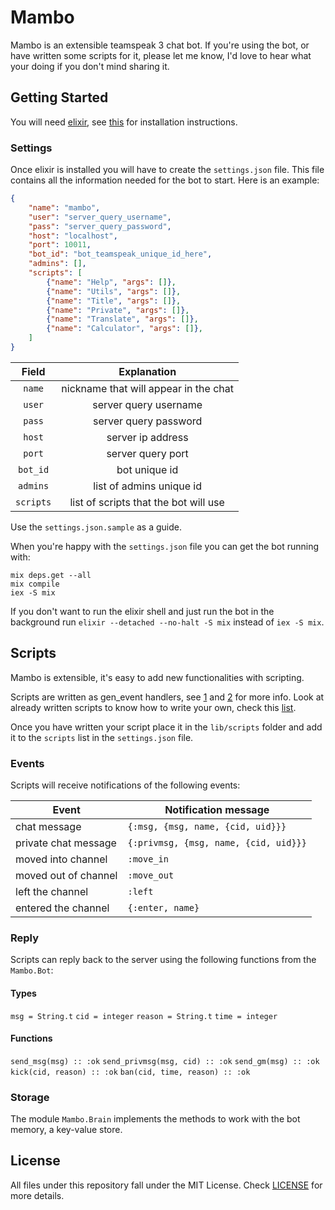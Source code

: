 # Mambo

Mambo is an extensible teamspeak 3 chat bot. If you're using the bot, or have written
some scripts for it, please let me know, I'd love to hear what your doing if you don't
mind sharing it.

## Getting Started

You will need [elixir](http://elixir-lang.org/), see [this](elixir-lang.org/getting_started/1.html)
for installation instructions.

### Settings

Once elixir is installed you will have to create the `settings.json` file. This file contains all the
information needed for the bot to start. Here is an example:

```json
{
	"name": "mambo",
	"user": "server_query_username",
	"pass": "server_query_password",
	"host": "localhost",
	"port": 10011,
	"bot_id": "bot_teamspeak_unique_id_here",
	"admins": [],
	"scripts": [
		{"name": "Help", "args": []},
		{"name": "Utils", "args": []},
		{"name": "Title", "args": []},
		{"name": "Private", "args": []},
		{"name": "Translate", "args": []},
		{"name": "Calculator", "args": []},
	]
}
```

| Field     | Explanation                           |
|:---------:|:-------------------------------------:|
| `name`    | nickname that will appear in the chat |
| `user`    | server query username                 |
| `pass`    | server query password                 |
| `host`    | server ip address                     |
| `port`    | server query port                     |
| `bot_id`  | bot unique id                         |
| `admins`  | list of admins unique id              |
| `scripts` | list of scripts that the bot will use |

Use the `settings.json.sample` as a guide.

When you're happy with the `settings.json` file you can get the bot running with:

	mix deps.get --all
	mix compile
	iex -S mix

If you don't want to run the elixir shell and just run the bot in the background run
`elixir --detached --no-halt -S mix` instead of `iex -S mix`.

## Scripts

Mambo is extensible, it's easy to add new functionalities with scripting.

Scripts are written as gen_event handlers, see [1](http://www.erlang.org/doc/man/gen_event.html)
and [2](http://elixir-lang.org/docs/master/) for more info. Look at already written scripts to
know how to write your own, check this [list](https://github.com/mrshankly/mambo/tree/master/lib/scripts).

Once you have written your script place it in the `lib/scripts` folder and add it to the `scripts` list in
the `settings.json` file.

### Events

Scripts will receive notifications of the following events:

| Event                | Notification message                  |
|----------------------|---------------------------------------|
| chat message         | `{:msg, {msg, name, {cid, uid}}}`     |
| private chat message | `{:privmsg, {msg, name, {cid, uid}}}` |
| moved into channel   | `:move_in`                            |
| moved out of channel | `:move_out`                           |
| left the channel     | `:left`                               |
| entered the channel  | `{:enter, name}`                      |

### Reply

Scripts can reply back to the server using the following functions from the `Mambo.Bot`:

#### Types

`msg = String.t`
`cid = integer`
`reason = String.t`
`time = integer`

#### Functions

`send_msg(msg) :: :ok`
`send_privmsg(msg, cid) :: :ok`
`send_gm(msg) :: :ok`
`kick(cid, reason) :: :ok`
`ban(cid, time, reason) :: :ok`

### Storage

The module `Mambo.Brain` implements the methods to work with the bot memory, a key-value store.

## License

All files under this repository fall under the MIT License. Check
[LICENSE](https://github.com/mrshankly/mambo/blob/master/LICENSE) for more details.
